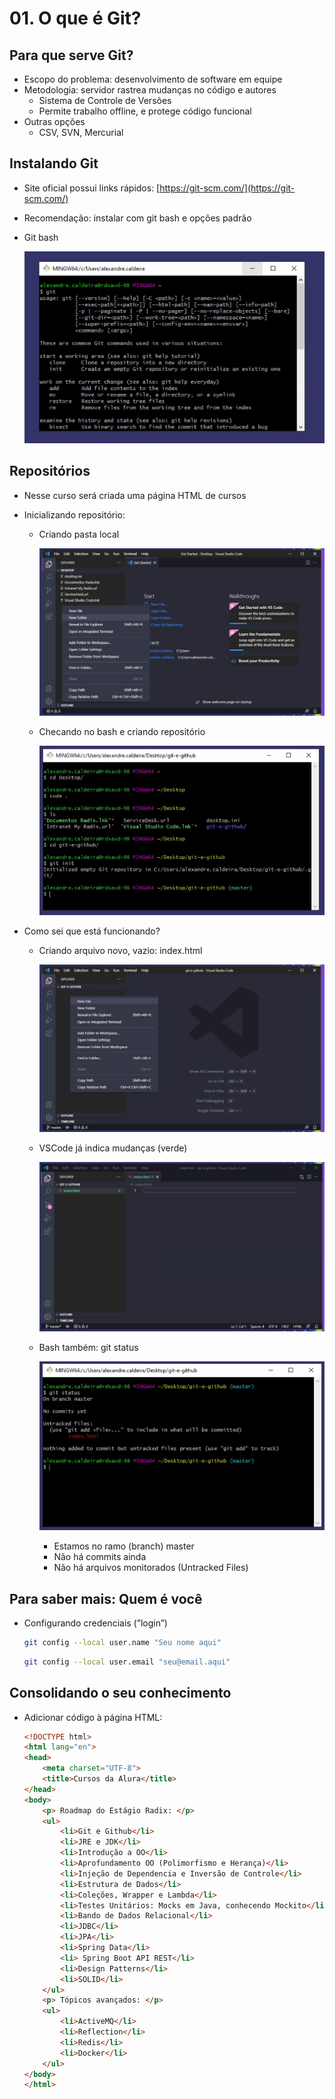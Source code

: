 # 01. O que é Git?

## Para que serve Git?

- Escopo do problema: desenvolvimento de software em equipe
- Metodologia: servidor rastrea mudanças no código e autores
    - Sistema de Controle de Versões
    - Permite trabalho offline, e protege código funcional
- Outras opções
    - CSV, SVN, Mercurial

## Instalando Git

- Site oficial possui links rápidos: [https://git-scm.com/](https://git-scm.com/)
- Recomendação: instalar com git bash e opções padrão
- Git bash
    
    ![Untitled](01%20O%20que%20e%CC%81%20Git/Untitled.png)
    

## Repositórios

- Nesse curso será criada uma página HTML de cursos
- Inicializando repositório:
    - Criando pasta local
        
        ![Untitled](01%20O%20que%20e%CC%81%20Git/Untitled%201.png)
        
    - Checando no bash e criando repositório
        
        ![Untitled](01%20O%20que%20e%CC%81%20Git/Untitled%202.png)
        
- Como sei que está funcionando?
    - Criando arquivo novo, vazio: index.html
        
        ![Untitled](01%20O%20que%20e%CC%81%20Git/Untitled%203.png)
        
    - VSCode já indica mudanças (verde)
        
        ![Untitled](01%20O%20que%20e%CC%81%20Git/Untitled%204.png)
        
    - Bash também: git status
        
        ![Untitled](01%20O%20que%20e%CC%81%20Git/Untitled%205.png)
        
        - Estamos no ramo (branch) master
        - Não há commits ainda
        - Não há arquivos monitorados (Untracked Files)

## Para saber mais: Quem é você

- Configurando credenciais (”login”)
    
    ```bash
    git config --local user.name "Seu nome aqui"
    ```
    
    ```bash
    git config --local user.email "seu@email.aqui"
    ```
    

## Consolidando o seu conhecimento

- Adicionar código à página HTML:
    
    ```html
    <!DOCTYPE html>
    <html lang="en">
    <head>
        <meta charset="UTF-8">
        <title>Cursos da Alura</title>
    </head>
    <body>
        <p> Roadmap do Estágio Radix: </p>
        <ul>
            <li>Git e Github</li>
            <li>JRE e JDK</li>
            <li>Introdução a OO</li>
            <li>Aprofundamento OO (Polimorfismo e Herança)</li>
            <li>Injeção de Dependencia e Inversão de Controle</li>
            <li>Estrutura de Dados</li>
            <li>Coleções, Wrapper e Lambda</li>
            <li>Testes Unitários: Mocks em Java, conhecendo Mockito</li>
            <li>Bando de Dados Relacional</li>
            <li>JDBC</li>
            <li>JPA</li>
            <li>Spring Data</li>
            <li> Spring Boot API REST</li>
            <li>Design Patterns</li>
            <li>SOLID</li>
        </ul>
        <p> Tópicos avançados: </p>
        <ul>
            <li>ActiveMQ</li>
            <li>Reflection</li>
            <li>Redis</li>
            <li>Docker</li>
        </ul>
    </body>
    </html>
    ```